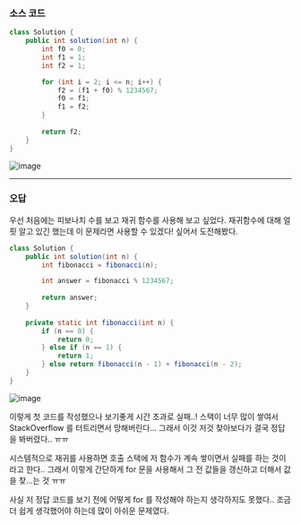 ### 소스 코드

```java
class Solution {
    public int solution(int n) {
        int f0 = 0;
        int f1 = 1;
        int f2 = 1;

        for (int i = 2; i <= n; i++) {
            f2 = (f1 + f0) % 1234567;
            f0 = f1;
            f1 = f2;
        }
        
        return f2;
    }
}
```

![image](https://github.com/Drum-J/algorithm/assets/102205699/e927a794-fd6f-42d1-80cf-42732d328d0a)

---

### 오답

우선 처음에는 피보나치 수를 보고 재귀 함수를 사용해 보고 싶었다. 재귀함수에 대해 얼핏 알고 있긴 했는데 이 문제라면 사용할 수 있겠다! 싶어서 도전해봤다.

```java
class Solution {
    public int solution(int n) {
        int fibonacci = fibonacci(n);

        int answer = fibonacci % 1234567;
        
        return answer;
    }
    
    private static int fibonacci(int n) {
        if (n == 0) {
            return 0;
        } else if (n == 1) {
            return 1;
        } else return fibonacci(n - 1) + fibonacci(n - 2);
    }
}
```

![image](https://github.com/Drum-J/algorithm/assets/102205699/5b99d857-da4d-403b-b2a9-cdb94f27091d)


이렇게 첫 코드를 작성했으나 보기좋게 시간 초과로 실패..! 스택이 너무 많이 쌓여서 StackOverflow 를 터트리면서 망해버린다... 그래서 이것 저것 찾아보다가 결국 정답을 봐버렸다.. ㅠㅠ 

시스템적으로 재귀를 사용하면 호출 스택에 저 함수가 계속 쌓이면서 실패를 하는 것이라고 한다.. 그래서 이렇게 간단하게 for 문을 사용해서 그 전 값들을 갱신하고 더해서 값을 찾...는 것 ㅠㅠ

사실 저 정답 코드를 보기 전에 어떻게 for 를 작성해야 하는지 생각하지도 못했다.. 조금 더 쉽게 생각했어야 하는데 많이 아쉬운 문제였다.
